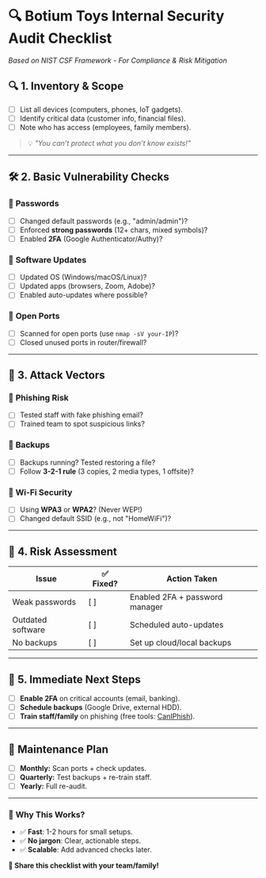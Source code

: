 # 🔍 Botium Toys Internal Security Audit Checklist
*Based on NIST CSF Framework - For Compliance & Risk Mitigation*  

## 🔍 **1. Inventory & Scope**  
- [ ] List all devices (computers, phones, IoT gadgets).  
- [ ] Identify critical data (customer info, financial files).  
- [ ] Note who has access (employees, family members).  

> 💡 *"You can’t protect what you don’t know exists!"*  

---

## 🛠️ **2. Basic Vulnerability Checks**  
### 🔑 **Passwords**  
- [ ] Changed default passwords (e.g., "admin/admin")?  
- [ ] Enforced **strong passwords** (12+ chars, mixed symbols)?  
- [ ] Enabled **2FA** (Google Authenticator/Authy)?  

### 🔄 **Software Updates**  
- [ ] Updated OS (Windows/macOS/Linux)?  
- [ ] Updated apps (browsers, Zoom, Adobe)?  
- [ ] Enabled auto-updates where possible?  

### 🚪 **Open Ports**  
- [ ] Scanned for open ports (use `nmap -sV your-IP`)?  
- [ ] Closed unused ports in router/firewall?  

---

## 🚨 **3. Attack Vectors**  
### 📧 **Phishing Risk**  
- [ ] Tested staff with fake phishing email?  
- [ ] Trained team to spot suspicious links?  

### 💾 **Backups**  
- [ ] Backups running? Tested restoring a file?  
- [ ] Follow **3-2-1 rule** (3 copies, 2 media types, 1 offsite)?  

### 📶 **Wi-Fi Security**  
- [ ] Using **WPA3** or **WPA2**? (Never WEP!)  
- [ ] Changed default SSID (e.g., not "HomeWiFi")?  

---

## 📝 **4. Risk Assessment**  
| **Issue**         | ✅ Fixed? | **Action Taken**               |  
|-------------------|----------|--------------------------------|  
| Weak passwords    | [ ]      | Enabled 2FA + password manager |  
| Outdated software | [ ]      | Scheduled auto-updates         |  
| No backups        | [ ]      | Set up cloud/local backups     |  

---

## 📢 **5. Immediate Next Steps**  
- [ ] **Enable 2FA** on critical accounts (email, banking).  
- [ ] **Schedule backups** (Google Drive, external HDD).  
- [ ] **Train staff/family** on phishing (free tools: [CanIPhish](https://www.caniphish.com/)).  

---

## 🔄 **Maintenance Plan**  
- [ ] **Monthly:** Scan ports + check updates.  
- [ ] **Quarterly:** Test backups + re-train staff.  
- [ ] **Yearly:** Full re-audit.  

---

### 🎯 **Why This Works?**  
- ✅ **Fast**: 1-2 hours for small setups.  
- ✅ **No jargon**: Clear, actionable steps.  
- ✅ **Scalable**: Add advanced checks later.  

**🔗 Share this checklist with your team/family!**  
